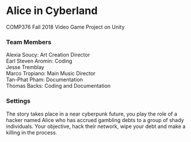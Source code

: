 # Alice in Cyberland
COMP376 Fall 2018 Video Game Project on Unity    
### Team Members
Alexia Soucy: Art Creation Director  
Earl Steven Aromin: Coding    
Jesse Tremblay  
Marco Tropiano: Main Music Director  
Tan-Phat Pham: Documentation  
Thomas Backs: Coding and Documentation  
### Settings
The story takes place in a  near cyberpunk future, you play the role of a hacker named Alice who has accrued gambling debts to a group of shady individuals. Your objective, hack their network, wipe your debt and make a  killing in the process. 
